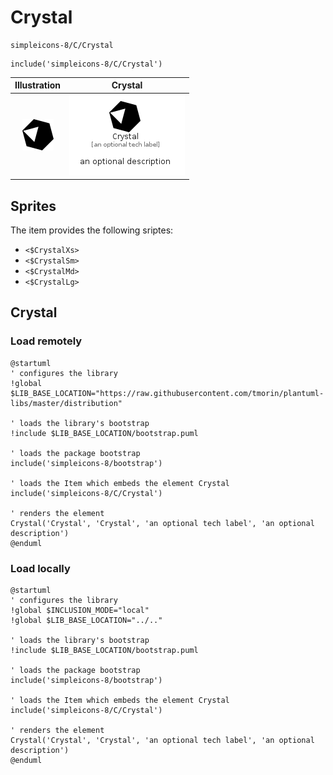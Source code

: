 # Crystal


```text
simpleicons-8/C/Crystal
```

```text
include('simpleicons-8/C/Crystal')
```



| Illustration | Crystal |
| :---: | :---: |
| ![illustration for Illustration](../../simpleicons-8/C/Crystal.png) | ![illustration for Crystal](../../simpleicons-8/C/Crystal.Local.png) |



## Sprites
The item provides the following sriptes:

- `<$CrystalXs>`
- `<$CrystalSm>`
- `<$CrystalMd>`
- `<$CrystalLg>`





## Crystal

### Load remotely
```plantuml
@startuml
' configures the library
!global $LIB_BASE_LOCATION="https://raw.githubusercontent.com/tmorin/plantuml-libs/master/distribution"

' loads the library's bootstrap
!include $LIB_BASE_LOCATION/bootstrap.puml

' loads the package bootstrap
include('simpleicons-8/bootstrap')

' loads the Item which embeds the element Crystal
include('simpleicons-8/C/Crystal')

' renders the element
Crystal('Crystal', 'Crystal', 'an optional tech label', 'an optional description')
@enduml
```

### Load locally
```plantuml
@startuml
' configures the library
!global $INCLUSION_MODE="local"
!global $LIB_BASE_LOCATION="../.."

' loads the library's bootstrap
!include $LIB_BASE_LOCATION/bootstrap.puml

' loads the package bootstrap
include('simpleicons-8/bootstrap')

' loads the Item which embeds the element Crystal
include('simpleicons-8/C/Crystal')

' renders the element
Crystal('Crystal', 'Crystal', 'an optional tech label', 'an optional description')
@enduml
```

